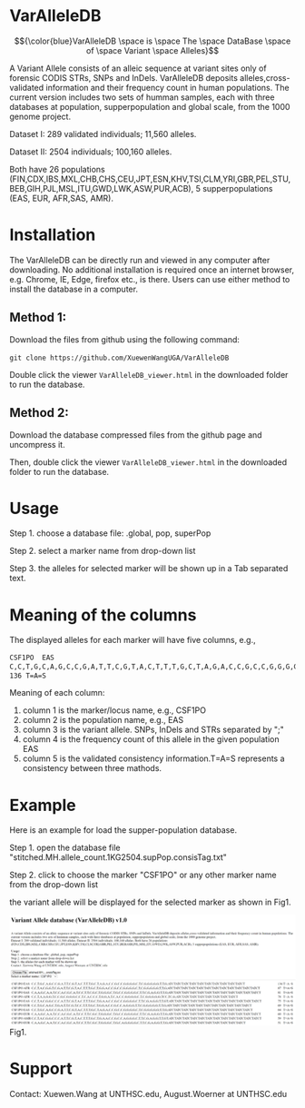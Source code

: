 # VarAlleleDB
  $${\color{blue}VarAlleleDB \space is \space The \space DataBase \space of \space Variant \space Alleles}$$

A Variant Allele consists of an alleic sequence at variant sites only of forensic CODIS STRs, SNPs and InDels. VarAlleleDB deposits alleles,cross-validated information and their frequency count in human populations. The current version includes two sets of humman samples, each with three databases at population, supperpopulation and global scale, from the 1000 genome project.

Dataset I: 289 validated individuals; 11,560 alleles. 

Dataset II: 2504 individuals; 100,160 alleles. 

Both have 26 populations (FIN,CDX,IBS,MXL,CHB,CHS,CEU,JPT,ESN,KHV,TSI,CLM,YRI,GBR,PEL,STU,BEB,GIH,PJL,MSL,ITU,GWD,LWK,ASW,PUR,ACB), 5 supperpopulations (EAS, EUR, AFR,SAS, AMR).

# Installation
The VarAlleleDB can be directly run and viewed in any computer after downloading. No additional installation is required once an internet browser, e.g. Chrome, IE, Edge, firefox etc., is there. Users can use either method to install the database in a computer.

## Method 1: 
Download the files from github using the following command:

`git clone https://github.com/XuewenWangUGA/VarAlleleDB`

Double click the viewer `VarAlleleDB_viewer.html` in the downloaded folder to run the database.

## Method 2: 
Download the database compressed files from the github page and uncompress it. 

Then, double click the viewer `VarAlleleDB_viewer.html` in the downloaded folder to run the database.

# Usage

Step 1. choose a database file: .global, pop, superPop

Step 2. select a marker name from drop-down list

Step 3. the alleles for selected marker will be shown up in a Tab separated text.


# Meaning of the columns 
The displayed alleles for each marker will have five columns, e.g., 

    CSF1PO	EAS	C,C,T,G,C,A,G,C,C,G,A,T,T,C,G,T,A,C,T,T,T,G,C,T,A,G,A,C,C,G,C,C,G,G,G,G,C,T,C,G,G,G,G,G;T,T,G;ATCTATCTATCTATCTATCTATCTATCTATCTATCTATCT	136	T=A=S

Meaning of each column:
1. column 1 is the marker/locus name, e.g., CSF1PO
2. column 2 is the population name, e.g., EAS
3. column 3 is the variant allele. SNPs, InDels and STRs separated by ";"
4. column 4 is the frequency count of this allele in the given population EAS
5. column 5 is the validated consistency information.T=A=S represents a consistency between three mathods.


# Example
Here is an example for load the supper-population database.

Step 1. open the database file "stitched.MH.allele_count.1KG2504.supPop.consisTag.txt"

Step 2. click to choose the marker "CSF1PO" or any other marker name from the drop-down list

the variant allele will be displayed for the selected marker as shown in Fig1.

 ![Displaying of CSF1PO variant alleles](DBdisaply.PNG) Fig1.


# Support

Contact: Xuewen.Wang at UNTHSC.edu, August.Woerner at UNTHSC.edu




